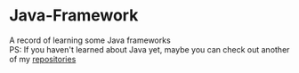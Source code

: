 # Java-Framework
A record of learning some Java frameworks  
PS: If you haven't learned about Java yet, maybe you can check out another of my [repositories](https://github.com/s-chance/Java-Learning)
